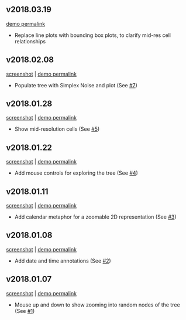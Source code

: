 ## v2018.03.19

[demo permalink][demo-2018-03-19]

- Replace line plots with bounding box plots, to clarify mid-res cell relationships

[demo-2018-03-19]:http://btrdb-viz-2018-03-19.surge.sh

## v2018.02.08

[screenshot][screenshot-2018-02-08] | [demo permalink][demo-2018-02-08]

- Populate tree with Simplex Noise and plot (See [#7](https://github.com/PingThingsIO/btrdb-explained/pull/7))

[screenshot-2018-02-08]:https://user-images.githubusercontent.com/116838/35985837-2b30fb54-0cbd-11e8-86f7-705ced580456.gif
[demo-2018-02-08]:http://btrdb-viz-2018-02-08.surge.sh

## v2018.01.28

[screenshot][screenshot-2018-01-28] | [demo permalink][demo-2018-01-28]

- Show mid-resolution cells (See [#5](https://github.com/PingThingsIO/btrdb-explained/pull/5))

[screenshot-2018-01-28]:https://user-images.githubusercontent.com/116838/35482932-55640df4-0401-11e8-932a-da14fa03b7ae.gif
[demo-2018-01-28]:http://btrdb-viz-2018-01-28.surge.sh

## v2018.01.22

[screenshot][screenshot-2018-01-22] | [demo permalink][demo-2018-01-22]

- Add mouse controls for exploring the tree (See [#4](https://github.com/PingThingsIO/btrdb-explained/pull/4))

[screenshot-2018-01-22]:https://user-images.githubusercontent.com/116838/35245661-a2e4ad26-ff89-11e7-83a2-4db239a4ed4a.gif
[demo-2018-01-22]:http://btrdb-viz-2018-01-22.surge.sh

## v2018.01.11

[screenshot][screenshot-2018-01-11] | [demo permalink][demo-2018-01-11]

- Add calendar metaphor for a zoomable 2D representation (See [#3](https://github.com/PingThingsIO/btrdb-explained/pull/3))

[screenshot-2018-01-11]:https://user-images.githubusercontent.com/116838/34836478-9ed6755e-f6bd-11e7-8895-353dfdfbc2cc.gif
[demo-2018-01-11]:http://btrdb-viz-2018-01-11.surge.sh

## v2018.01.08

[screenshot][screenshot-2018-01-08] | [demo permalink][demo-2018-01-08]

- Add date and time annotations (See [#2](https://github.com/PingThingsIO/btrdb-explained/pull/2))

[screenshot-2018-01-08]:https://user-images.githubusercontent.com/116838/34710929-d4f974e2-f4e2-11e7-8ccf-87fda093b2a5.gif
[demo-2018-01-08]:http://btrdb-viz-2018-01-08.surge.sh/

## v2018.01.07

[screenshot][screenshot-2018-01-07] | [demo permalink][demo-2018-01-07]

- Mouse up and down to show zooming into random nodes of the tree (See [#1](https://github.com/PingThingsIO/btrdb-explained/pull/1))

[screenshot-2018-01-07]:https://user-images.githubusercontent.com/116838/34665780-2b68bb38-f427-11e7-96c1-95c80ed3f39c.gif
[demo-2018-01-07]:http://btrdb-viz-2018-01-07.surge.sh/

